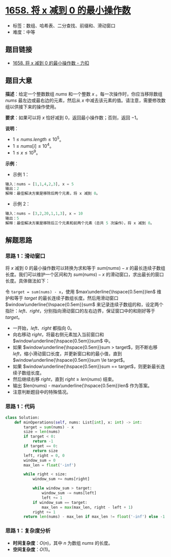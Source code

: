 # [1658. 将 x 减到 0 的最小操作数](https://leetcode.cn/problems/minimum-operations-to-reduce-x-to-zero/)

- 标签：数组、哈希表、二分查找、前缀和、滑动窗口
- 难度：中等

## 题目链接

- [1658. 将 x 减到 0 的最小操作数 - 力扣](https://leetcode.cn/problems/minimum-operations-to-reduce-x-to-zero/)

## 题目大意

**描述**：给定一个整数数组 $nums$ 和一个整数 $x$ 。每一次操作时，你应当移除数组 $nums$ 最左边或最右边的元素，然后从 $x$ 中减去该元素的值。请注意，需要修改数组以供接下来的操作使用。

**要求**：如果可以将 $x$ 恰好减到 $0$，返回最小操作数；否则，返回 $-1$。

**说明**：

- $1 \le nums.length \le 10^5$。
- $1 \le nums[i] \le 10^4$。
- $1 \le x \le 10^9$。

**示例**：

- 示例 1：

```python
输入：nums = [1,1,4,2,3], x = 5
输出：2
解释：最佳解决方案是移除后两个元素，将 x 减到 0。
```

- 示例 2：

```python
输入：nums = [3,2,20,1,1,3], x = 10
输出：5
解释：最佳解决方案是移除后三个元素和前两个元素（总共 5 次操作），将 x 减到 0。
```

## 解题思路

### 思路 1：滑动窗口

将 $x$ 减到 $0$ 的最小操作数可以转换为求和等于 $sum(nums) - x$ 的最长连续子数组长度。我们可以维护一个区间和为 $sum(nums) - x$ 的滑动窗口，求出最长的窗口长度。具体做法如下：

令 `target = sum(nums) - x`，使用 $max\underline{\hspace{0.5em}}len$ 维护和等于 $target$ 的最长连续子数组长度。然后用滑动窗口 $window\underline{\hspace{0.5em}}sum$ 来记录连续子数组的和，设定两个指针：$left$、$right$，分别指向滑动窗口的左右边界，保证窗口中的和刚好等于 $target$。

- 一开始，$left$、$right$ 都指向 $0$。
- 向右移动 $right$，将最右侧元素加入当前窗口和 $window\underline{\hspace{0.5em}}sum$ 中。
- 如果 $window\underline{\hspace{0.5em}}sum > target$，则不断右移 $left$，缩小滑动窗口长度，并更新窗口和的最小值，直到 $window\underline{\hspace{0.5em}}sum \le target$。
- 如果 $window\underline{\hspace{0.5em}}sum == target$，则更新最长连续子数组长度。
- 然后继续右移 $right$，直到 $right \ge len(nums)$ 结束。
- 输出 $len(nums) - max\underline{\hspace{0.5em}}len$ 作为答案。
- 注意判断题目中的特殊情况。

### 思路 1：代码

```python
class Solution:
    def minOperations(self, nums: List[int], x: int) -> int:
        target = sum(nums) - x
        size = len(nums)
        if target < 0:
            return -1
        if target == 0:
            return size
        left, right = 0, 0
        window_sum = 0
        max_len = float('-inf')

        while right < size:
            window_sum += nums[right]

            while window_sum > target:
                window_sum -= nums[left]
                left += 1
            if window_sum == target:
                max_len = max(max_len, right - left + 1)
            right += 1
        return len(nums) - max_len if max_len != float('-inf') else -1
```

### 思路 1：复杂度分析

- **时间复杂度**：$O(n)$，其中 $n$ 为数组 $nums$ 的长度。
- **空间复杂度**：$O(1)$。

